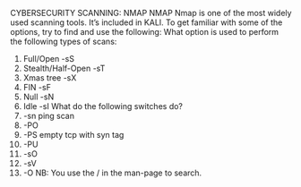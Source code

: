 CYBERSECURITY
SCANNING: NMAP
NMAP
Nmap is one of the most widely used scanning tools.
It’s included in KALI.
To get familiar with some of the options, try to find and use the following:
What option is used to perform the following types of scans:
1. Full/Open -sS
2. Stealth/Half-Open -sT
3. Xmas tree -sX
4. FIN -sF
5. Null -sN
6. Idle -sI
What do the following switches do?
1. -sn ping scan
2. -PO 
3. -PS  empty tcp with syn tag
4. -PU
5. -sO
6. -sV
7. -O
NB: You use the / in the man-page to search.